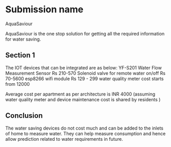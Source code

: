 # Submission name
AquaSaviour

AquaSaviour is the one stop solution for getting all the required information for water saving.


## Section 1
The IOT devices that can be integrated are as below:
YF-S201 Water Flow Measurement Sensor  Rs 210-570
Solenoid valve for remote water on/off  Rs 70-5600
esp8266 wifi module     Rs 129 - 299
water quality meter cost starts from 12000

Average cost per apartment as per architecture is INR 4000 (assuming water quality meter and device maintenance cost is shared by residents )




## Conclusion
The water saving devices do not cost much and can be added to the inlets of home to measure water. They can help measure consumption and hence allow prediction related to water requirements in future.

